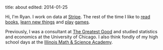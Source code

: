 title: about
edited: 2014-01-25

Hi, I'm Ryan. I work on data at [Stripe](https://stripe.com). The rest of the time I like to [read books](https://www.librarything.com/profile/rywang), [learn new things](https://www.coursera.org/user/i/192d0ab033f6b78b173b271575d6b7cc) and [play](http://www.usgo.org/ratings-lookup-id?PlayerID=10222) [games](http://ggtracker.com/players/70119/ryw).

Previously, I was a consultant at [The Greatest Good](http://www.greatestgood.com) and studied statistics and economics at the University of Chicago. I also think fondly of my high school days at the [Illinois Math & Science Academy](https://www.imsa.edu).
